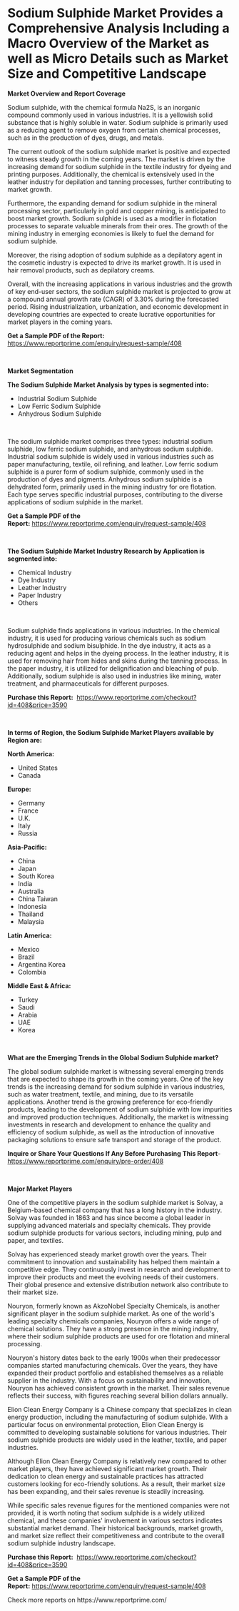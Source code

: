 <p><h1>Sodium Sulphide Market Provides a Comprehensive Analysis Including a Macro Overview of the Market as well as Micro Details such as Market Size and Competitive Landscape</h1></p><p><strong>Market Overview and Report Coverage</strong></p>
<p><p>Sodium sulphide, with the chemical formula Na2S, is an inorganic compound commonly used in various industries. It is a yellowish solid substance that is highly soluble in water. Sodium sulphide is primarily used as a reducing agent to remove oxygen from certain chemical processes, such as in the production of dyes, drugs, and metals.</p><p>The current outlook of the sodium sulphide market is positive and expected to witness steady growth in the coming years. The market is driven by the increasing demand for sodium sulphide in the textile industry for dyeing and printing purposes. Additionally, the chemical is extensively used in the leather industry for depilation and tanning processes, further contributing to market growth.</p><p>Furthermore, the expanding demand for sodium sulphide in the mineral processing sector, particularly in gold and copper mining, is anticipated to boost market growth. Sodium sulphide is used as a modifier in flotation processes to separate valuable minerals from their ores. The growth of the mining industry in emerging economies is likely to fuel the demand for sodium sulphide.</p><p>Moreover, the rising adoption of sodium sulphide as a depilatory agent in the cosmetic industry is expected to drive its market growth. It is used in hair removal products, such as depilatory creams.</p><p>Overall, with the increasing applications in various industries and the growth of key end-user sectors, the sodium sulphide market is projected to grow at a compound annual growth rate (CAGR) of 3.30% during the forecasted period. Rising industrialization, urbanization, and economic development in developing countries are expected to create lucrative opportunities for market players in the coming years.</p></p>
<p><strong>Get a Sample PDF of the Report:</strong> <a href="https://www.reportprime.com/enquiry/request-sample/408">https://www.reportprime.com/enquiry/request-sample/408</a></p>
<p>&nbsp;</p>
<p><strong>Market Segmentation</strong></p>
<p><strong>The Sodium Sulphide Market Analysis by types is segmented into:</strong></p>
<p><ul><li>Industrial Sodium Sulphide</li><li>Low Ferric Sodium Sulphide</li><li>Anhydrous Sodium Sulphide</li></ul></p>
<p>&nbsp;</p>
<p><p>The sodium sulphide market comprises three types: industrial sodium sulphide, low ferric sodium sulphide, and anhydrous sodium sulphide. Industrial sodium sulphide is widely used in various industries such as paper manufacturing, textile, oil refining, and leather. Low ferric sodium sulphide is a purer form of sodium sulphide, commonly used in the production of dyes and pigments. Anhydrous sodium sulphide is a dehydrated form, primarily used in the mining industry for ore flotation. Each type serves specific industrial purposes, contributing to the diverse applications of sodium sulphide in the market.</p></p>
<p><strong>Get a Sample PDF of the Report:</strong>&nbsp;<a href="https://www.reportprime.com/enquiry/request-sample/408">https://www.reportprime.com/enquiry/request-sample/408</a></p>
<p>&nbsp;</p>
<p><strong>The Sodium Sulphide Market Industry Research by Application is segmented into:</strong></p>
<p><ul><li>Chemical Industry</li><li>Dye Industry</li><li>Leather Industry</li><li>Paper Industry</li><li>Others</li></ul></p>
<p>&nbsp;</p>
<p><p>Sodium sulphide finds applications in various industries. In the chemical industry, it is used for producing various chemicals such as sodium hydrosulphide and sodium bisulphide. In the dye industry, it acts as a reducing agent and helps in the dyeing process. In the leather industry, it is used for removing hair from hides and skins during the tanning process. In the paper industry, it is utilized for delignification and bleaching of pulp. Additionally, sodium sulphide is also used in industries like mining, water treatment, and pharmaceuticals for different purposes.</p></p>
<p><strong>Purchase this Report:</strong>&nbsp; <a href="https://www.reportprime.com/checkout?id=408&price=3590">https://www.reportprime.com/checkout?id=408&price=3590</a></p>
<p>&nbsp;</p>
<p><strong>In terms of Region, the Sodium Sulphide Market Players available by Region are:</strong></p>
<p>
    <p> <strong> North America: </strong>
        <ul>
            <li>United States</li>
            <li>Canada</li>
        </ul>
        </p> 
    <p> <strong> Europe: </strong>
        <ul>
            <li>Germany</li>
            <li>France</li>
            <li>U.K.</li>
            <li>Italy</li>
            <li>Russia</li>
        </ul>
        </p> 
    <p> <strong> Asia-Pacific: </strong>
        <ul>
            <li>China</li>
            <li>Japan</li>
            <li>South Korea</li>
            <li>India</li>
            <li>Australia</li>
            <li>China Taiwan</li>
            <li>Indonesia</li>
            <li>Thailand</li>
            <li>Malaysia</li>
        </ul>
        </p> 
    <p> <strong> Latin America: </strong>
        <ul>
            <li>Mexico</li>
            <li>Brazil</li>
            <li>Argentina Korea</li>
            <li>Colombia</li>
        </ul>
        </p> 
    <p> <strong> Middle East & Africa: </strong>
        <ul>
            <li>Turkey</li>
            <li>Saudi</li>
            <li>Arabia</li>
            <li>UAE</li>
            <li>Korea</li>
        </ul>
    </p>
    </p>
<p>&nbsp;</p>
<p><strong>What are the Emerging Trends in the Global Sodium Sulphide market?</strong></p>
<p><p>The global sodium sulphide market is witnessing several emerging trends that are expected to shape its growth in the coming years. One of the key trends is the increasing demand for sodium sulphide in various industries, such as water treatment, textile, and mining, due to its versatile applications. Another trend is the growing preference for eco-friendly products, leading to the development of sodium sulphide with low impurities and improved production techniques. Additionally, the market is witnessing investments in research and development to enhance the quality and efficiency of sodium sulphide, as well as the introduction of innovative packaging solutions to ensure safe transport and storage of the product.</p></p>
<p><strong>Inquire or Share Your Questions If Any Before Purchasing This Report</strong>- <a href="https://www.reportprime.com/enquiry/pre-order/408">https://www.reportprime.com/enquiry/pre-order/408</a></p>
<p>&nbsp;</p>
<p><strong>Major Market Players</strong></p>
<p><p>One of the competitive players in the sodium sulphide market is Solvay, a Belgium-based chemical company that has a long history in the industry. Solvay was founded in 1863 and has since become a global leader in supplying advanced materials and specialty chemicals. They provide sodium sulphide products for various sectors, including mining, pulp and paper, and textiles.</p><p>Solvay has experienced steady market growth over the years. Their commitment to innovation and sustainability has helped them maintain a competitive edge. They continuously invest in research and development to improve their products and meet the evolving needs of their customers. Their global presence and extensive distribution network also contribute to their market size.</p><p>Nouryon, formerly known as AkzoNobel Specialty Chemicals, is another significant player in the sodium sulphide market. As one of the world's leading specialty chemicals companies, Nouryon offers a wide range of chemical solutions. They have a strong presence in the mining industry, where their sodium sulphide products are used for ore flotation and mineral processing.</p><p>Nouryon's history dates back to the early 1900s when their predecessor companies started manufacturing chemicals. Over the years, they have expanded their product portfolio and established themselves as a reliable supplier in the industry. With a focus on sustainability and innovation, Nouryon has achieved consistent growth in the market. Their sales revenue reflects their success, with figures reaching several billion dollars annually.</p><p>Elion Clean Energy Company is a Chinese company that specializes in clean energy production, including the manufacturing of sodium sulphide. With a particular focus on environmental protection, Elion Clean Energy is committed to developing sustainable solutions for various industries. Their sodium sulphide products are widely used in the leather, textile, and paper industries.</p><p>Although Elion Clean Energy Company is relatively new compared to other market players, they have achieved significant market growth. Their dedication to clean energy and sustainable practices has attracted customers looking for eco-friendly solutions. As a result, their market size has been expanding, and their sales revenue is steadily increasing.</p><p>While specific sales revenue figures for the mentioned companies were not provided, it is worth noting that sodium sulphide is a widely utilized chemical, and these companies' involvement in various sectors indicates substantial market demand. Their historical backgrounds, market growth, and market size reflect their competitiveness and contribute to the overall sodium sulphide industry landscape.</p></p>
<p><strong>Purchase this Report:</strong>&nbsp;&nbsp;<a href="https://www.reportprime.com/checkout?id=408&price=3590">https://www.reportprime.com/checkout?id=408&price=3590</a></p>
<p></p>
<p><strong>Get a Sample PDF of the Report:</strong>&nbsp;<a href="https://www.reportprime.com/enquiry/request-sample/408">https://www.reportprime.com/enquiry/request-sample/408</a></p>
<p>Check more reports on https://www.reportprime.com/</p>